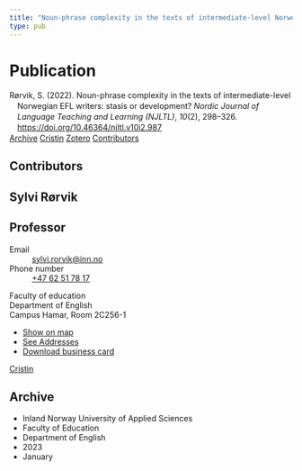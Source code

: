 ```yaml
---
title: "Noun-phrase complexity in the texts of intermediate-level Norwegian EFL writers: stasis or development?"
type: pub
---
```

<h1>Publication</h1>
<article id="csl-bib-container-F9J5SCFR" class="csl-bib-container">
  <div class="csl-bib-body" style="line-height: 1.35; padding-left: 1em; text-indent:-1em;">
  <div class="csl-entry">R&#xF8;rvik, S. (2022). Noun-phrase complexity in the texts of intermediate-level Norwegian EFL writers: stasis or development? <i>Nordic Journal of Language Teaching and Learning (NJLTL)</i>, <i>10</i>(2), 298&#x2013;326. <a href="https://doi.org/10.46364/njltl.v10i2.987">https://doi.org/10.46364/njltl.v10i2.987</a></div>
</div>
  <div class="csl-bib-buttons">
    <a href="#taxonomy-article-F9J5SCFR" class="csl-bib-button">Archive</a>
    <a href="https://app.cristin.no/results/show.jsf?id=2113839" alt="Cristin URL" class="csl-bib-button">Cristin</a>
    <a href="http://zotero.org/groups/5022929/items/F9J5SCFR" alt="Zotero URL" class="csl-bib-button">Zotero</a>
    <a href="#contributors-article-F9J5SCFR" class="csl-bib-button">Contributors</a>
  </div>
  <div id="csl-bib-meta-container-F9J5SCFR"></div>
</article>
<div id="csl-bib-meta-F9J5SCFR" class="csl-bib-meta">
  <article id="contributors-article-F9J5SCFR" class="contributors-article">
    <h1>Contributors</h1>
    <div class="personas">
<div class="vrtx-hinn-person-card">
<div class="photo">
<i class="lar la-user-circle missing-person"></i>
</div>
<div class="info">
<hgroup><h1>Sylvi Rørvik</h1>
<h2>Professor</h2>
</hgroup><dl>
<dt>Email</dt>
<dd>
<a href="mailto:sylvi.rorvik@inn.no">sylvi.rorvik@inn.no</a>
</dd>
<dt>Phone number</dt>
<dd><a href="tel:+4762517817">
+47 62 51 78 17
</a></dd>
</dl>
<p>
Faculty of education<br>
Department of English<br>
Campus Hamar,
Room 2C256-1
</p>
<ul class="vrtx-hinn-links">
<li><a href="https://www.google.com/maps?q=60.79625,11.07386">Show on map</a></li>
<li><a href="https://www.inn.no/english/find-an-employee/sylvi-rorvik.html#vrtx-hinn-addresses">See Addresses</a></li>
<li><a href="https://www.inn.no/english/find-an-employee/sylvi-rorvik.html?vrtx=vcf">Download business card</a></li>
</ul>
</div>
</div>
<a href="https://app.cristin.no/persons/show.jsf?id=15685" alt="Cristin URL" class="personas-cristin">Cristin</a>
</div>
  </article>
  <article id="taxonomy-article-F9J5SCFR" class="taxonomy-article">
    <h1>Archive</h1>
    <ul>
      <li>Inland Norway University of Applied Sciences</li>
      <li>Faculty of Education</li>
      <li>Department of English</li>
      <li>2023</li>
      <li>January</li>
    </ul>
  </article>
</div>
